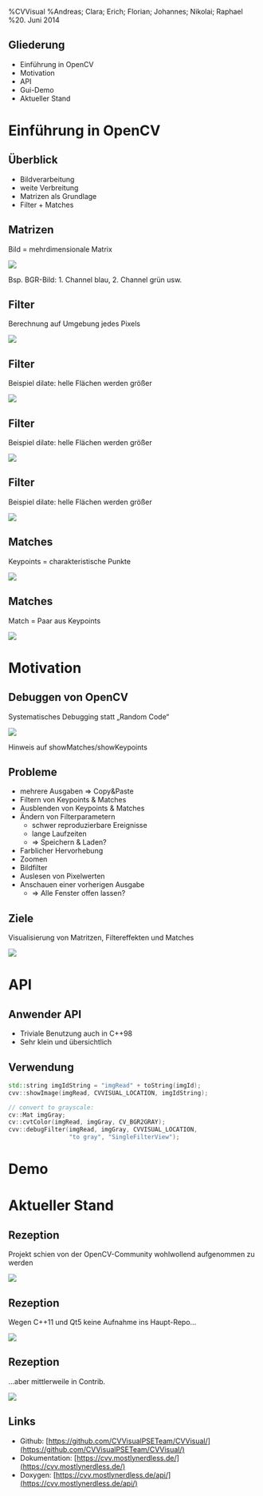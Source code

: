 ﻿%CVVisual
%Andreas; Clara; Erich; Florian; Johannes; Nikolai; Raphael
%20. Juni 2014

Gliederung
----------

- Einführung in OpenCV <!--- Clara -->
- Motivation <!--- Raphael -->
- API<!--- Florian -->
- Gui-Demo <!--- Johannes -->
- Aktueller Stand <!--- Nikolai -->

Einführung in OpenCV
====================

Überblick
---------

- Bildverarbeitung
- weite Verbreitung
- Matrizen als Grundlage
- Filter + Matches

Matrizen
--------

Bild = mehrdimensionale Matrix

![](images/matrix.png)

<div class="notes">
Bsp. BGR-Bild: 1. Channel blau, 2. Channel grün usw.
</div>

Filter
------

Berechnung auf Umgebung jedes Pixels

![](images/filter.png)

Filter
------

Beispiel dilate: helle Flächen werden größer

![](images/dilate_original.png)

Filter
------

Beispiel dilate: helle Flächen werden größer

![](images/dilate_middle.jpg)

Filter
------

Beispiel dilate: helle Flächen werden größer

![](images/dilate_right.png)

Matches
-------

Keypoints = charakteristische Punkte

![](images/keypoint_drawn.png)

Matches
-------

Match = Paar aus Keypoints

![](images/matches_openCV.png)

Motivation
==========

Debuggen von OpenCV
-------------------

Systematisches Debugging statt „Random Code“

![](images/random_code.png)

<div class="notes">
Hinweis auf showMatches/showKeypoints
</div>

Probleme
--------
* mehrere Ausgaben => Copy&Paste
* Filtern von Keypoints & Matches
* Ausblenden von Keypoints & Matches
* Ändern von Filterparametern
	* schwer reproduzierbare Ereignisse
	* lange Laufzeiten
	* => Speichern & Laden?
* Farblicher Hervorhebung
* Zoomen
* Bildfilter
* Auslesen von Pixelwerten
* Anschauen einer vorherigen Ausgabe
	* => Alle Fenster offen lassen?
	
Ziele
-----

Visualisierung von Matritzen, Filtereffekten und Matches

![](images/ziele.png)


API
===

Anwender API
------------

* Triviale Benutzung auch in C++98
* Sehr klein und übersichtlich


Verwendung
----------

<!--![](images/api_call.png)-->

```cpp
std::string imgIdString = "imgRead" + toString(imgId);
cvv::showImage(imgRead, CVVISUAL_LOCATION, imgIdString);

// convert to grayscale:
cv::Mat imgGray;
cv::cvtColor(imgRead, imgGray, CV_BGR2GRAY);
cvv::debugFilter(imgRead, imgGray, CVVISUAL_LOCATION,
                 "to gray", "SingleFilterView");
```

Demo
====


Aktueller Stand
===============

Rezeption
---------

Projekt schien von der OpenCV-Community wohlwollend aufgenommen zu werden

![](images/positivereception.png)

Rezeption
---------

Wegen C++11 und Qt5 keine Aufnahme ins Haupt-Repo...


![](images/negativereception.PNG)

Rezeption
---------

...aber mittlerweile in Contrib.

![](images/contrib.PNG)

Links
-----

* Github: [https://github.com/CVVisualPSETeam/CVVisual/](https://github.com/CVVisualPSETeam/CVVisual/)
* Dokumentation: [https://cvv.mostlynerdless.de/](https://cvv.mostlynerdless.de/)
* Doxygen: [https://cvv.mostlynerdless.de/api/](https://cvv.mostlynerdless.de/api/)

